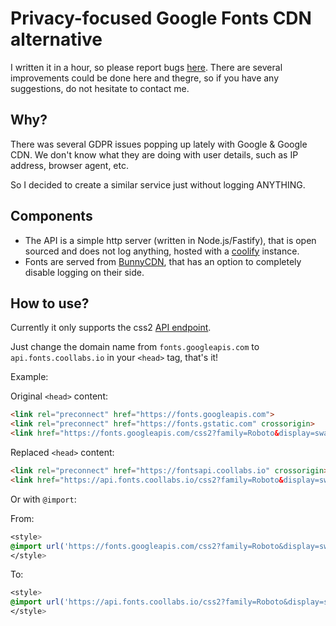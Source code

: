 # Privacy-focused Google Fonts CDN alternative

I written it in a hour, so please report bugs [here](https://github.com/coollabsio/fonts/issues/new).
There are several improvements could be done here and thegre, so if you have any suggestions, do not hesitate to contact me.


## Why?

There was several GDPR issues popping up lately with Google & Google CDN. We don't know what they are doing with user details, such as IP address, browser agent, etc.

So I decided to create a similar service just without logging ANYTHING.


## Components
- The API is a simple http server (written in Node.js/Fastify), that is open sourced and does not log anything, hosted with a [coolify](https://coolify.io) instance.
- Fonts are served from [BunnyCDN](https://bunny.net), that has an option to completely disable logging on their side.



## How to use?

Currently it only supports the css2 [API endpoint](https://developers.google.com/fonts/docs/css2).

Just change the domain name from `fonts.googleapis.com` to `api.fonts.coollabs.io` in your `<head>` tag, that's it!

Example:

Original `<head>` content:
```html
<link rel="preconnect" href="https://fonts.googleapis.com">
<link rel="preconnect" href="https://fonts.gstatic.com" crossorigin>
<link href="https://fonts.googleapis.com/css2?family=Roboto&display=swap" rel="stylesheet">
```

Replaced `<head>` content:
```html
<link rel="preconnect" href="https://fontsapi.coollabs.io" crossorigin>
<link href="https://api.fonts.coollabs.io/css2?family=Roboto&display=swap" rel="stylesheet">
```

Or with `@import`:

From:
```css
<style>
@import url('https://fonts.googleapis.com/css2?family=Roboto&display=swap');
</style>
```

To: 
```css
<style>
@import url('https://api.fonts.coollabs.io/css2?family=Roboto&display=swap');
</style>
```


